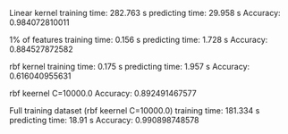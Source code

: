 Linear kernel
training time: 282.763 s predicting time: 29.958 s Accuracy: 0.984072810011

1% of features
training time: 0.156 s predicting time: 1.728 s Accuracy: 0.884527872582

rbf kernel
training time: 0.175 s predicting time: 1.957 s Accuracy: 0.616040955631

rbf keernel C=10000.0
Accuracy: 0.892491467577

Full training dataset (rbf keernel C=10000.0)
training time: 181.334 s predicting time: 18.91 s Accuracy: 0.990898748578
